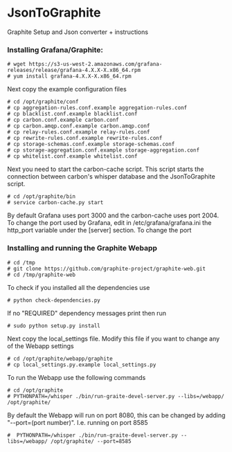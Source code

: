 # JsonToGraphite
Graphite Setup and Json converter + instructions

### Installing Grafana/Graphite:
```
# wget https://s3-us-west-2.amazonaws.com/grafana-releases/release/grafana-4.X.X-X.x86_64.rpm
# yum install grafana-4.X.X-X.x86_64.rpm
```
Next copy the example configuration files
```
# cd /opt/graphite/conf
# cp aggregation-rules.conf.example aggregation-rules.conf
# cp blacklist.conf.example blacklist.conf
# cp carbon.conf.example carbon.conf
# cp carbon.amqp.conf.example carbon.amqp.conf
# cp relay-rules.conf.example relay-rules.conf
# cp rewrite-rules.conf.example rewrite-rules.conf
# cp storage-schemas.conf.example storage-schemas.conf
# cp storage-aggregation.conf.example storage-aggregation.conf
# cp whitelist.conf.example whitelist.conf
```
Next you need to start the carbon-cache script. This script starts the connection between carbon's whisper database and the JsonToGraphite script.
```
# cd /opt/graphite/bin
# service carbon-cache.py start
```
By default Grafana uses port 3000 and the carbon-cache uses port 2004. To change the port used by Grafana, edit in /etc/grafana/grafana.ini the http_port variable under the [server] section. To change the port
### Installing and running the Graphite Webapp
```
# cd /tmp
# git clone https://github.com/graphite-project/graphite-web.git
# cd /tmp/graphite-web
```
To check if you installed all the dependencies use
```
# python check-dependencies.py
```
If no "REQUIRED" dependency messages print then run
```
# sudo python setup.py install
```
Next copy the local_settings file. Modify this file if you want to change any of the Webapp settings
```
# cd /opt/graphite/webapp/graphite
# cp local_settings.py.example local_settings.py
```
To run the Webapp use the following commands
```
# cd /opt/graphite
# PYTHONPATH=/whisper ./bin/run-graite-devel-server.py --libs=/webapp/ /opt/graphite/
```
By default the Webapp will run on port 8080, this can be changed by adding "--port=(port number)". I.e. running on port 8585
```
#  PYTHONPATH=/whisper ./bin/run-graite-devel-server.py --libs=/webapp/ /opt/graphite/ --port=8585
```
